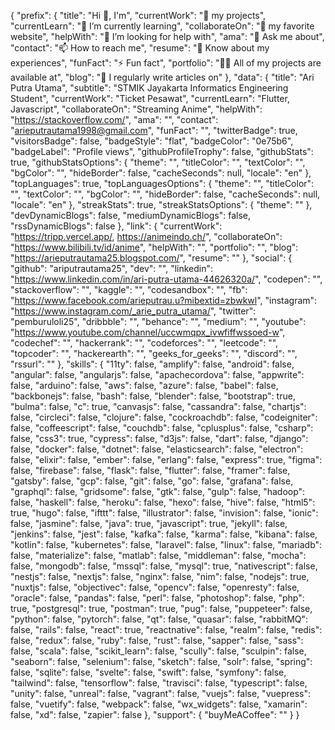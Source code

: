 {
  "prefix": {
    "title": "Hi 👋, I'm",
    "currentWork": "🔭 my projects",
    "currentLearn": "🌱 I’m currently learning",
    "collaborateOn": "👯 my favorite website",
    "helpWith": "🤝 I’m looking for help with",
    "ama": "💬 Ask me about",
    "contact": "📫 How to reach me",
    "resume": "📄 Know about my experiences",
    "funFact": "⚡ Fun fact",
    "portfolio": "👨‍💻 All of my projects are available at",
    "blog": "📝 I regularly write articles on"
  },
  "data": {
    "title": "Ari Putra Utama",
    "subtitle": "STMIK Jayakarta Informatics Engineering Student",
    "currentWork": "Ticket Pesawat",
    "currentLearn": "Flutter, Javascript",
    "collaborateOn": "Streaming Anime",
    "helpWith": "https://stackoverflow.com/",
    "ama": "",
    "contact": "arieputrautama1998@gmail.com",
    "funFact": "",
    "twitterBadge": true,
    "visitorsBadge": false,
    "badgeStyle": "flat",
    "badgeColor": "0e75b6",
    "badgeLabel": "Profile views",
    "githubProfileTrophy": false,
    "githubStats": true,
    "githubStatsOptions": {
      "theme": "",
      "titleColor": "",
      "textColor": "",
      "bgColor": "",
      "hideBorder": false,
      "cacheSeconds": null,
      "locale": "en"
    },
    "topLanguages": true,
    "topLanguagesOptions": {
      "theme": "",
      "titleColor": "",
      "textColor": "",
      "bgColor": "",
      "hideBorder": false,
      "cacheSeconds": null,
      "locale": "en"
    },
    "streakStats": true,
    "streakStatsOptions": { "theme": "" },
    "devDynamicBlogs": false,
    "mediumDynamicBlogs": false,
    "rssDynamicBlogs": false
  },
  "link": {
    "currentWork": "https://tripp.vercel.app/, https://animeindo.ch/",
    "collaborateOn": "https://www.bilibili.tv/id/anime",
    "helpWith": "",
    "portfolio": "",
    "blog": "https://arieputrautama25.blogspot.com/",
    "resume": ""
  },
  "social": {
    "github": "ariputrautama25",
    "dev": "",
    "linkedin": "https://www.linkedin.com/in/ari-putra-utama-44626320a/",
    "codepen": "",
    "stackoverflow": "",
    "kaggle": "",
    "codesandbox": "",
    "fb": "https://www.facebook.com/arieputrau.u?mibextid=zbwkwl",
    "instagram": "https://www.instagram.com/_arie_putra_utama/",
    "twitter": "pemburuloli25",
    "dribbble": "",
    "behance": "",
    "medium": "",
    "youtube": "https://www.youtube.com/channel/uccwmqpx_ivwfiffwssoed-w",
    "codechef": "",
    "hackerrank": "",
    "codeforces": "",
    "leetcode": "",
    "topcoder": "",
    "hackerearth": "",
    "geeks_for_geeks": "",
    "discord": "",
    "rssurl": ""
  },
  "skills": {
    "11ty": false,
    "amplify": false,
    "android": false,
    "angular": false,
    "angularjs": false,
    "apachecordova": false,
    "appwrite": false,
    "arduino": false,
    "aws": false,
    "azure": false,
    "babel": false,
    "backbonejs": false,
    "bash": false,
    "blender": false,
    "bootstrap": true,
    "bulma": false,
    "c": true,
    "canvasjs": false,
    "cassandra": false,
    "chartjs": false,
    "circleci": false,
    "clojure": false,
    "cockroachdb": false,
    "codeigniter": false,
    "coffeescript": false,
    "couchdb": false,
    "cplusplus": false,
    "csharp": false,
    "css3": true,
    "cypress": false,
    "d3js": false,
    "dart": false,
    "django": false,
    "docker": false,
    "dotnet": false,
    "elasticsearch": false,
    "electron": false,
    "elixir": false,
    "ember": false,
    "erlang": false,
    "express": true,
    "figma": false,
    "firebase": false,
    "flask": false,
    "flutter": false,
    "framer": false,
    "gatsby": false,
    "gcp": false,
    "git": false,
    "go": false,
    "grafana": false,
    "graphql": false,
    "gridsome": false,
    "gtk": false,
    "gulp": false,
    "hadoop": false,
    "haskell": false,
    "heroku": false,
    "hexo": false,
    "hive": false,
    "html5": true,
    "hugo": false,
    "ifttt": false,
    "illustrator": false,
    "invision": false,
    "ionic": false,
    "jasmine": false,
    "java": true,
    "javascript": true,
    "jekyll": false,
    "jenkins": false,
    "jest": false,
    "kafka": false,
    "karma": false,
    "kibana": false,
    "kotlin": false,
    "kubernetes": false,
    "laravel": false,
    "linux": false,
    "mariadb": false,
    "materialize": false,
    "matlab": false,
    "middleman": false,
    "mocha": false,
    "mongodb": false,
    "mssql": false,
    "mysql": true,
    "nativescript": false,
    "nestjs": false,
    "nextjs": false,
    "nginx": false,
    "nim": false,
    "nodejs": true,
    "nuxtjs": false,
    "objectivec": false,
    "opencv": false,
    "openresty": false,
    "oracle": false,
    "pandas": false,
    "perl": false,
    "photoshop": false,
    "php": true,
    "postgresql": true,
    "postman": true,
    "pug": false,
    "puppeteer": false,
    "python": false,
    "pytorch": false,
    "qt": false,
    "quasar": false,
    "rabbitMQ": false,
    "rails": false,
    "react": true,
    "reactnative": false,
    "realm": false,
    "redis": false,
    "redux": false,
    "ruby": false,
    "rust": false,
    "sapper": false,
    "sass": false,
    "scala": false,
    "scikit_learn": false,
    "scully": false,
    "sculpin": false,
    "seaborn": false,
    "selenium": false,
    "sketch": false,
    "solr": false,
    "spring": false,
    "sqlite": false,
    "svelte": false,
    "swift": false,
    "symfony": false,
    "tailwind": false,
    "tensorflow": false,
    "travisci": false,
    "typescript": false,
    "unity": false,
    "unreal": false,
    "vagrant": false,
    "vuejs": false,
    "vuepress": false,
    "vuetify": false,
    "webpack": false,
    "wx_widgets": false,
    "xamarin": false,
    "xd": false,
    "zapier": false
  },
  "support": { "buyMeACoffee": "" }
}
